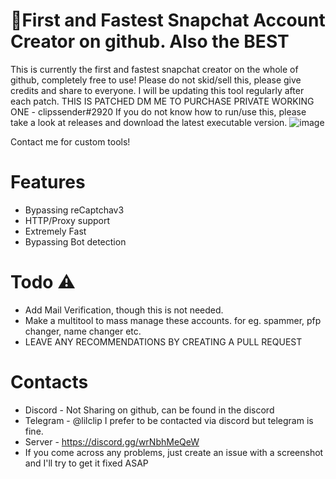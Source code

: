 # 👻First and Fastest Snapchat Account Creator on github. Also the **BEST**
This is currently the first and fastest snapchat creator on the whole of github, completely free to use! Please do not skid/sell this, please give credits and share to everyone. I will be updating this tool regularly after each patch.
THIS IS PATCHED DM ME TO PURCHASE PRIVATE WORKING ONE - clipssender#2920
If you do not know how to run/use this, please take a look at releases and download the latest executable version.
![image](https://user-images.githubusercontent.com/100996857/174015246-c8b8a5ff-eef5-4ab4-9f57-17091391d55a.png)

Contact me for custom tools!

# Features
* Bypassing reCaptchav3
* HTTP/Proxy support
* Extremely Fast
* Bypassing Bot detection

# Todo ⚠
* Add Mail Verification, though this is not needed.
* Make a multitool to mass manage these accounts. for eg. spammer, pfp changer, name changer etc.
* LEAVE ANY RECOMMENDATIONS BY CREATING A PULL REQUEST

# Contacts
* Discord - Not Sharing on github, can be found in the discord
* Telegram - @lilclip I prefer to be contacted via discord but telegram is fine.
* Server - https://discord.gg/wrNbhMeQeW
* If you come across any problems, just create an issue with a screenshot and I'll try to get it fixed ASAP

